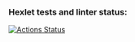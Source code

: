 ### Hexlet tests and linter status:
[![Actions Status](https://github.com/vazhinskaya/frontend-project-lvl1/workflows/hexlet-check/badge.svg)](https://github.com/vazhinskaya/frontend-project-lvl1/actions)
